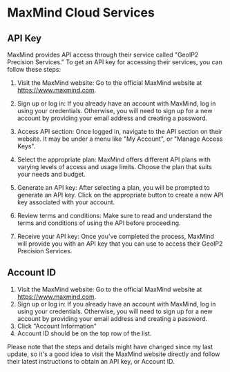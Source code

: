 # MaxMind Cloud Services

## API Key

MaxMind provides API access through their service called "GeoIP2 Precision
Services." To get an API key for accessing their services, you can follow these steps:

1. Visit the MaxMind website: Go to the official MaxMind website at https://www.maxmind.com.

2. Sign up or log in: If you already have an account with MaxMind, log in using your credentials. Otherwise, you will
   need to sign up for a new account by providing your email address and creating a password.

3. Access API section: Once logged in, navigate to the API section on their website. It may be under a menu like "My
   Account", or "Manage Access Keys".

4. Select the appropriate plan: MaxMind offers different API plans with varying levels of access and usage limits.
   Choose the plan that suits your needs and budget. 

5. Generate an API key: After selecting a plan, you will be prompted to generate an API key. Click on the appropriate
   button to create a new API key associated with your account.

6. Review terms and conditions: Make sure to read and understand the terms and conditions of using the API before
   proceeding.

7. Receive your API key: Once you've completed the process, MaxMind will provide you with an API key that you can use to
   access their GeoIP2 Precision Services.

## Account ID

1. Visit the MaxMind website: Go to the official MaxMind website at https://www.maxmind.com.
2. Sign up or log in: If you already have an account with MaxMind, log in using your credentials. Otherwise, you will
   need to sign up for a new account by providing your email address and creating a password.
3. Click "Account Information"
4. Account ID should be on the top row of the list.

Please note that the steps and details might have changed since my last update, so it's a good idea to visit the MaxMind
website directly and follow their latest instructions to obtain an API key, or Account ID.
